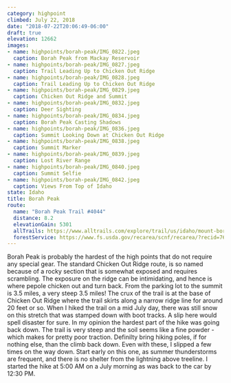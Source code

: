 ```yaml
---
category: highpoint
climbed: July 22, 2018
date: "2018-07-22T20:06:49-06:00"
draft: true
elevation: 12662
images:
- name: highpoints/borah-peak/IMG_0822.jpeg
  caption: Borah Peak from Mackay Reservoir
- name: highpoints/borah-peak/IMG_0827.jpeg
  caption: Trail Leading Up to Chicken Out Ridge
- name: highpoints/borah-peak/IMG_0828.jpeg
  caption: Trail Leading Up to Chicken Out Ridge
- name: highpoints/borah-peak/IMG_0829.jpeg
  caption: Chicken Out Ridge and Summit
- name: highpoints/borah-peak/IMG_0832.jpeg
  caption: Deer Sighting
- name: highpoints/borah-peak/IMG_0834.jpeg
  caption: Borah Peak Casting Shadows
- name: highpoints/borah-peak/IMG_0836.jpeg
  caption: Summit Looking Down at Chicken Out Ridge
- name: highpoints/borah-peak/IMG_0838.jpeg
  caption: Summit Marker
- name: highpoints/borah-peak/IMG_0839.jpeg
  caption: Lost River Range
- name: highpoints/borah-peak/IMG_0840.jpeg
  caption: Summit Selfie
- name: highpoints/borah-peak/IMG_0842.jpeg
  caption: Views From Top of Idaho
state: Idaho
title: Borah Peak
route:
  name: "Borah Peak Trail #4044"
  distance: 8.2
  elevationGain: 5301
  allTrails: https://www.alltrails.com/explore/trail/us/idaho/mount-borah-trail--2 
  forestService: https://www.fs.usda.gov/recarea/scnf/recarea/?recid=76662
---
```

Borah Peak is probably the hardest of the high points that do not require any special gear.  The standard Chicken Out Ridge route, is so named because of a rocky section that is somewhat exposed and requires scrambling. The exposure on the ridge can be intimidating, and hence is where pepole chicken out and turn back.  From the parking lot to the summit is 3.5 miles, a very steep 3.5 miles!  The crux of the trail is at the base of Chicken Out Ridge where the trail skirts along a narrow ridge line for around 20 feet or so.  When I hiked the trail on a mid July day, there was still snow on this stretch that was stamped down with boot tracks.  A slip here would spell disaster for sure.  In my opinion the hardest part of the hike was going back down.  The trail is very steep and the soil seems like a fine powder - which makes for pretty poor traction.  Definilty bring hiking poles, if for nothing else, than the climb back down.  Even with these, I slipped a few times on the way down.  Start early on this one, as summer thunderstorms are frequent, and there is no shelter from the lightning above treeline.  I started the hike at 5:00 AM on a July morning as was back to the car by 12:30 PM.
